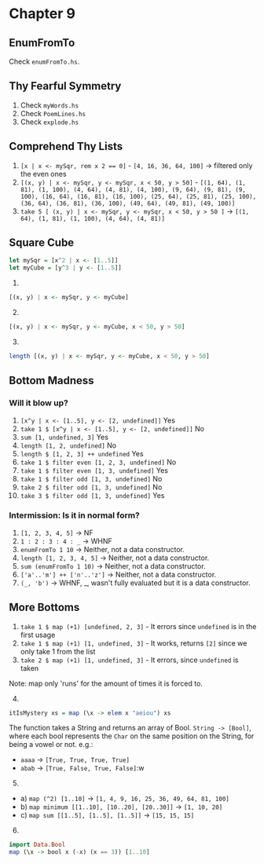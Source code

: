 # Chapter 9

## EnumFromTo

Check `enumFromTo.hs`.

## Thy Fearful Symmetry

1. Check `myWords.hs`
2. Check `PoemLines.hs`
3. Check `explode.hs`

## Comprehend Thy Lists

1. `[x | x <- mySqr, rem x 2 == 0]` - `[4, 16, 36, 64, 100]` -> filtered only the even ones
2. `[(x, y) | x <- mySqr, y <- mySqr, x < 50, y > 50]` - `[(1, 64), (1, 81), (1, 100), (4, 64), (4, 81), (4, 100), (9, 64), (9, 81), (9, 100), (16, 64), (16, 81), (16, 100), (25, 64), (25, 81), (25, 100), (36, 64), (36, 81), (36, 100), (49, 64), (49, 81), (49, 100)]`
3. `take 5 [ (x, y) | x <- mySqr, y <- mySqr, x < 50, y > 50 ]` -> `[(1, 64), (1, 81), (1, 100), (4, 64), (4, 81)]`

## Square Cube

```haskell
let mySqr = [x^2 | x <- [1..5]]
let myCube = [y^3 | y <- [1..5]]
```

1.
```haskell
[(x, y) | x <- mySqr, y <- myCube]
```

2.
```haskell
[(x, y) | x <- mySqr, y <- myCube, x < 50, y > 50]
```

3.
```haskell
length [(x, y) | x <- mySqr, y <- myCube, x < 50, y > 50]
```

## Bottom Madness

### Will it blow up?

1. `[x^y | x <- [1..5], y <- [2, undefined]]` Yes
2. `take 1 $ [x^y | x <- [1..5], y <- [2, undefined]]` No
3. `sum [1, undefined, 3]` Yes
4. `length [1, 2, undefined]` No
5. `length $ [1, 2, 3] ++ undefined` Yes
6. `take 1 $ filter even [1, 2, 3, undefined]` No
7. `take 1 $ filter even [1, 3, undefined]` Yes
8. `take 1 $ filter odd [1, 3, undefined]` No
9. `take 2 $ filter odd [1, 3, undefined]` No
10. `take 3 $ filter odd [1, 3, undefined]` Yes

### Intermission: Is it in normal form?

1. `[1, 2, 3, 4, 5]` -> NF
2. `1 : 2 : 3 : 4 : _` -> WHNF
3. `enumFromTo 1 10` -> Neither, not a data constructor.
4. `length [1, 2, 3, 4, 5]` -> Neither, not a data constructor.
5. `sum (enumFromTo 1 10)` -> Neither, not a data constructor.
6. `['a'..'m'] ++ ['n'..'z']`  -> Neither, not a data constructor.
7. `(_, 'b')` -> WHNF, _, wasn't fully evaluated but it is a data constructor.

## More Bottoms

1. `take 1 $ map (+1) [undefined, 2, 3]` - It errors since `undefined` is in the first usage
2. `take 1 $ map (+1) [1, undefined, 3]` - It works, returns `[2]` since we only take 1 from the list
3. `take 2 $ map (+1) [1, undefined, 3]` - It errors, since `undefined` is taken

Note: map only 'runs' for the amount of times it is forced to.

4.
```haskell
itIsMystery xs = map (\x -> elem x "aeiou") xs
```
The function takes a String and returns an array of Bool. `String -> [Bool]`, where each bool represents the `Char` on the same position on the String, for being a vowel or not. e.g.:

* `aaaa` -> `[True, True, True, True]`
* `abab` -> `[True, False, True, False]`:w

5.
* a) `map (^2) [1..10]` -> `[1, 4, 9, 16, 25, 36, 49, 64, 81, 100]`
* b) `map minimum [[1..10], [10..20], [20..30]]` -> `[1, 10, 20]`
* c) `map sum [[1..5], [1..5], [1..5]]` -> `[15, 15, 15]`

6.
```haskell
import Data.Bool
map (\x -> bool x (-x) (x == 3)) [1..10]
```
